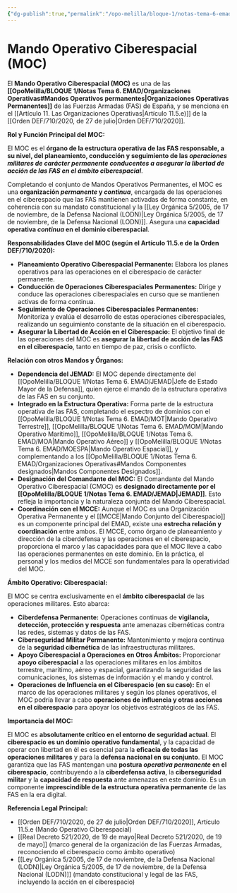 ```yaml
---
{"dg-publish":true,"permalink":"/opo-melilla/bloque-1/notas-tema-6-emad/moc/"}
---
```


# Mando Operativo Ciberespacial (MOC)

El **Mando Operativo Ciberespacial (MOC)** es una de las **[[OpoMelilla/BLOQUE 1/Notas Tema 6. EMAD/Organizaciones Operativas#Mandos Operativos permanentes\|Organizaciones Operativas Permanentes]]** de las Fuerzas Armadas (FAS) de España, y se menciona en el [[Artículo 11. Las Organizaciones Operativas\|Artículo 11.5.e)]] de la [[Orden DEF/710/2020, de 27 de julio\|Orden DEF/710/2020]].

**Rol y Función Principal del MOC:**

El MOC es el **órgano de la estructura operativa de las FAS responsable, a su nivel, del planeamiento, conducción y seguimiento de las *operaciones militares de carácter permanente conducentes a asegurar la libertad de acción de las FAS en el ámbito ciberespacial***.

Completando el conjunto de Mandos Operativos Permanentes, el MOC es una **organización *permanente* y *continua***,  encargada de las operaciones en el ciberespacio que las FAS mantienen activadas de forma constante, en coherencia con su mandato constitucional y la [[Ley Orgánica 5/2005, de 17 de noviembre, de la Defensa Nacional (LODN)\|Ley Orgánica 5/2005, de 17 de noviembre, de la Defensa Nacional (LODN)]].  Asegura una **capacidad operativa *continua* en el dominio ciberespacial**.

**Responsabilidades Clave del MOC (según el Artículo 11.5.e de la Orden DEF/710/2020):**

*   **Planeamiento Operativo Ciberespacial Permanente:** Elabora los planes operativos para las operaciones en el ciberespacio de carácter permanente.
*   **Conducción de Operaciones Ciberespaciales Permanentes:**  Dirige y conduce las operaciones ciberespaciales en curso que se mantienen activas de forma continua.
*   **Seguimiento de Operaciones Ciberespaciales Permanentes:**  Monitoriza y evalúa el desarrollo de estas operaciones ciberespaciales, realizando un seguimiento constante de la situación en el ciberespacio.
*   **Asegurar la Libertad de Acción en el Ciberespacio:**  El objetivo final de las operaciones del MOC es **asegurar la libertad de acción de las FAS en el ciberespacio**, tanto en tiempo de paz, crisis o conflicto.

**Relación con otros Mandos y Órganos:**

*   **Dependencia del JEMAD:** El MOC depende directamente del [[OpoMelilla/BLOQUE 1/Notas Tema 6. EMAD/JEMAD\|Jefe de Estado Mayor de la Defensa]], quien ejerce el mando de la estructura operativa de las FAS en su conjunto.
*   **Integrado en la Estructura Operativa:**  Forma parte de la estructura operativa de las FAS,  completando el espectro de dominios con el [[OpoMelilla/BLOQUE 1/Notas Tema 6. EMAD/MOT\|Mando Operativo Terrestre]], [[OpoMelilla/BLOQUE 1/Notas Tema 6. EMAD/MOM\|Mando Operativo Marítimo]], [[OpoMelilla/BLOQUE 1/Notas Tema 6. EMAD/MOA\|Mando Operativo Aéreo]] y [[OpoMelilla/BLOQUE 1/Notas Tema 6. EMAD/MOESPA\|Mando Operativo Espacial]],  y complementando a los [[OpoMelilla/BLOQUE 1/Notas Tema 6. EMAD/Organizaciones Operativas#Mandos Componentes designados\|Mandos Componentes Designados]].
*   **Designación del Comandante del MOC:** El Comandante del Mando Operativo Ciberespacial (CMOC) es **designado directamente por el [[OpoMelilla/BLOQUE 1/Notas Tema 6. EMAD/JEMAD\|JEMAD]]**.  Esto refleja la importancia y la naturaleza conjunta del Mando Ciberespacial.
*   **Coordinación con el MCCE:**  Aunque el MOC es una Organización Operativa Permanente y el [[MCCE\|Mando Conjunto del Ciberespacio]] es un componente principal del EMAD,  existe una **estrecha relación y coordinación** entre ambos.  El MCCE, como órgano de planeamiento y dirección de la ciberdefensa y las operaciones en el ciberespacio,  proporciona el marco y las capacidades para que el MOC lleve a cabo las operaciones permanentes en este dominio.  En la práctica, el personal y los medios del MCCE son fundamentales para la operatividad del MOC.

**Ámbito Operativo: Ciberespacial:**

El MOC se centra exclusivamente en el **ámbito ciberespacial** de las operaciones militares.  Esto abarca:

*   **Ciberdefensa Permanente:**  Operaciones continuas de **vigilancia, detección, protección y respuesta** ante amenazas cibernéticas contra las redes, sistemas y datos de las FAS.
*   **Ciberseguridad Militar Permanente:**  Mantenimiento y mejora continua de la **seguridad cibernética** de las infraestructuras militares.
*   **Apoyo Ciberespacial a Operaciones en Otros Ámbitos:**  Proporcionar **apoyo ciberespacial** a las operaciones militares en los ámbitos terrestre, marítimo, aéreo y espacial,  garantizando la seguridad de las comunicaciones, los sistemas de información y el mando y control.
*   **Operaciones de Influencia en el Ciberespacio (en su caso):**  En el marco de las operaciones militares y según los planes operativos,  el MOC podría llevar a cabo **operaciones de influencia y otras acciones en el ciberespacio** para apoyar los objetivos estratégicos de las FAS.

**Importancia del MOC:**

El MOC es **absolutamente crítico en el entorno de seguridad actual**.  El **ciberespacio es un dominio operativo fundamental**,  y la capacidad de operar con libertad en él es esencial para la **eficacia de todas las operaciones militares** y para la **defensa nacional en su conjunto**.  El MOC garantiza que las FAS mantengan una **postura *operativa permanente* en el ciberespacio**,  contribuyendo a la **ciberdefensa activa**, la **ciberseguridad militar** y la **capacidad de respuesta** ante amenazas en este dominio.  Es un componente **imprescindible de la estructura operativa permanente** de las FAS en la era digital.

**Referencia Legal Principal:**

*   [[Orden DEF/710/2020, de 27 de julio\|Orden DEF/710/2020]], Artículo 11.5.e (Mando Operativo Ciberespacial)
*   [[Real Decreto 521/2020, de 19 de mayo\|Real Decreto 521/2020, de 19 de mayo]] (marco general de la organización de las Fuerzas Armadas, reconociendo el ciberespacio como ámbito operativo)
*   [[Ley Orgánica 5/2005, de 17 de noviembre, de la Defensa Nacional (LODN)\|Ley Orgánica 5/2005, de 17 de noviembre, de la Defensa Nacional (LODN)]] (mandato constitucional y legal de las FAS, incluyendo la acción en el ciberespacio)
